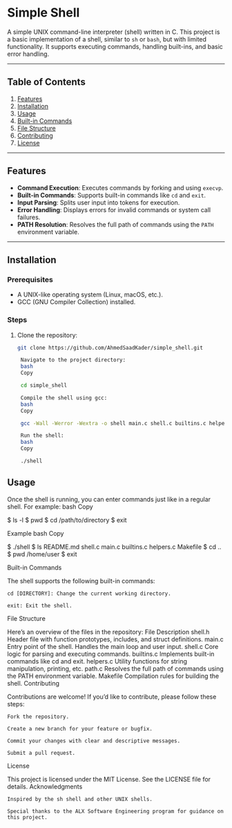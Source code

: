 # Simple Shell

A simple UNIX command-line interpreter (shell) written in C. This project is a basic implementation of a shell, similar to `sh` or `bash`, but with limited functionality. It supports executing commands, handling built-ins, and basic error handling.

---

## Table of Contents
1. [Features](#features)
2. [Installation](#installation)
3. [Usage](#usage)
4. [Built-in Commands](#built-in-commands)
5. [File Structure](#file-structure)
6. [Contributing](#contributing)
7. [License](#license)

---

## Features
- **Command Execution**: Executes commands by forking and using `execvp`.
- **Built-in Commands**: Supports built-in commands like `cd` and `exit`.
- **Input Parsing**: Splits user input into tokens for execution.
- **Error Handling**: Displays errors for invalid commands or system call failures.
- **PATH Resolution**: Resolves the full path of commands using the `PATH` environment variable.

---

## Installation

### Prerequisites
- A UNIX-like operating system (Linux, macOS, etc.).
- GCC (GNU Compiler Collection) installed.

### Steps
1. Clone the repository:
   ```bash
   git clone https://github.com/AhmedSaadKader/simple_shell.git

    Navigate to the project directory:
    bash
    Copy

    cd simple_shell

    Compile the shell using gcc:
    bash
    Copy

    gcc -Wall -Werror -Wextra -o shell main.c shell.c builtins.c helpers.c path.c

    Run the shell:
    bash
    Copy

    ./shell

## Usage

Once the shell is running, you can enter commands just like in a regular shell. For example:
bash
Copy

$ ls -l
$ pwd
$ cd /path/to/directory
$ exit

Example
bash
Copy

$ ./shell
$ ls
README.md  shell.c  main.c  builtins.c  helpers.c  Makefile
$ cd ..
$ pwd
/home/user
$ exit

Built-in Commands

The shell supports the following built-in commands:

    cd [DIRECTORY]: Change the current working directory.

    exit: Exit the shell.

File Structure

Here’s an overview of the files in the repository:
File	Description
shell.h	Header file with function prototypes, includes, and struct definitions.
main.c	Entry point of the shell. Handles the main loop and user input.
shell.c	Core logic for parsing and executing commands.
builtins.c	Implements built-in commands like cd and exit.
helpers.c	Utility functions for string manipulation, printing, etc.
path.c	Resolves the full path of commands using the PATH environment variable.
Makefile	Compilation rules for building the shell.
Contributing

Contributions are welcome! If you’d like to contribute, please follow these steps:

    Fork the repository.

    Create a new branch for your feature or bugfix.

    Commit your changes with clear and descriptive messages.

    Submit a pull request.

License

This project is licensed under the MIT License. See the LICENSE file for details.
Acknowledgments

    Inspired by the sh shell and other UNIX shells.

    Special thanks to the ALX Software Engineering program for guidance on this project.
